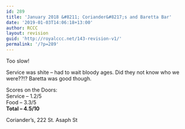 ```yaml
---
id: 289
title: 'January 2018 &#8211; Coriander&#8217;s and Baretta Bar'
date: '2019-01-03T14:06:18+13:00'
author: RCCC
layout: revision
guid: 'http://royalccc.net/143-revision-v1/'
permalink: '/?p=289'
---
```


Too slow!

Service was shite – had to wait bloody ages. Did they not know who we were??!? Baretta was good though.

Scores on the Doors:  
Service – 1.2/5  
Food – 3.3/5  
**Total – 4.5/10**

Coriander’s, 222 St. Asaph St